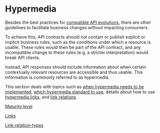 # Hypermedia

Besides the best practices for [compatible API evolutions](../../global/compatibility/README.md#compatible-changes), there are other guidelines to facilitate business changes without impacting consumers.

To achieve this, API contracts should not contain or publish explicit or implicit business rules, such as the conditions under which a resource is usable. These rules would then be part of the API contract, and any incompatible change to these rules (e.g. a stricter interpretation) would break API clients.

Instead, API responses should include information about when certain contextually relevant resources are accessible and thus usable. This information is commonly referred to as hypermedia.

This section deals with topics such as [when hypermedia needs to be implemented](./maturity-level/rules/must-implement-rest-maturity-level-3-for-transitional-apis.md), [which hypermedia standard to use](./maturity-level/rules/must-use-hal-to-implement-rest-maturity-level-3.md), details about how to use [hypermedia links](./README.md#links), and [link relations](./README.md#link-relation-types).

[<!--INCLUDE-->Maturity level](./maturity-level/README.md)

[<!--INCLUDE-->Links](./links/README.md)

[<!--INCLUDE-->Link-relation-types](./link-relation-types/README.md)

